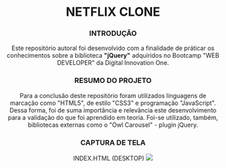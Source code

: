 <h1 align="center">NETFLIX CLONE</h1>
<h3 align="center">INTRODUÇÃO</h3>
<p align="center">Este repositório autoral foi desenvolvido com a finalidade de práticar os conhecimentos sobre a biblioteca <b>"jQuery"</b> adquiridos no Bootcamp "WEB DEVELOPER" da Digital Innovation One.</p>
<h3 align="center">RESUMO DO PROJETO</h3>
<p align="center">Para a conclusão deste repositório foram utilizados linguagens de marcação como "HTML5", de estilo "CSS3" e programação "JavaScript". Dessa forma, foi de suma importância e relevância este desenvolvimento para a validação do que foi aprendido em teoria. Foi-se utilizado, também, bibliotecas externas como o "Owl Carousel" - plugin jQuery.</p>
<h3 align="center">CAPTURA DE TELA</h3>
<p align="center"> INDEX.HTML (DESKTOP)
<img src="https://github.com/duhoshina/netflix-clone/blob/master/imagens/entrada.png?raw=true">
